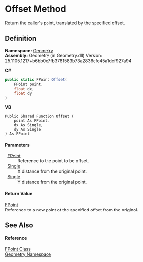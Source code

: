 # Offset Method


Return the caller's point, translated by the specified offset.



## Definition
**Namespace:** <a href="eb409b48-e279-bdb4-daf3-3196b72d55a2.md">Geometry</a>  
**Assembly:** Geometry (in Geometry.dll) Version: 25.1105.1217+b6bb0e7fb3781583b73a2836dfe45a1dcf927a94

**C#**
``` C#
public static FPoint Offset(
	FPoint point,
	float dx,
	float dy
)
```
**VB**
``` VB
Public Shared Function Offset ( 
	point As FPoint,
	dx As Single,
	dy As Single
) As FPoint
```



#### Parameters
<dl><dt>  <a href="477a6142-7b25-5977-263a-a8e4e3c4f582.md">FPoint</a></dt><dd>Reference to the point to be offset.</dd><dt>  <a href="https://learn.microsoft.com/dotnet/api/system.single" target="_blank" rel="noopener noreferrer">Single</a></dt><dd>X distance from the original point.</dd><dt>  <a href="https://learn.microsoft.com/dotnet/api/system.single" target="_blank" rel="noopener noreferrer">Single</a></dt><dd>Y distance from the original point.</dd></dl>

#### Return Value
<a href="477a6142-7b25-5977-263a-a8e4e3c4f582.md">FPoint</a>  
Reference to a new point at the specified offset from the original.

## See Also


#### Reference
<a href="477a6142-7b25-5977-263a-a8e4e3c4f582.md">FPoint Class</a>  
<a href="eb409b48-e279-bdb4-daf3-3196b72d55a2.md">Geometry Namespace</a>  
